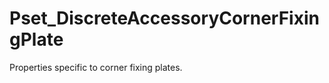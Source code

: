 # Pset_DiscreteAccessoryCornerFixingPlate

Properties specific to corner fixing plates.
<!-- end of short definition -->

